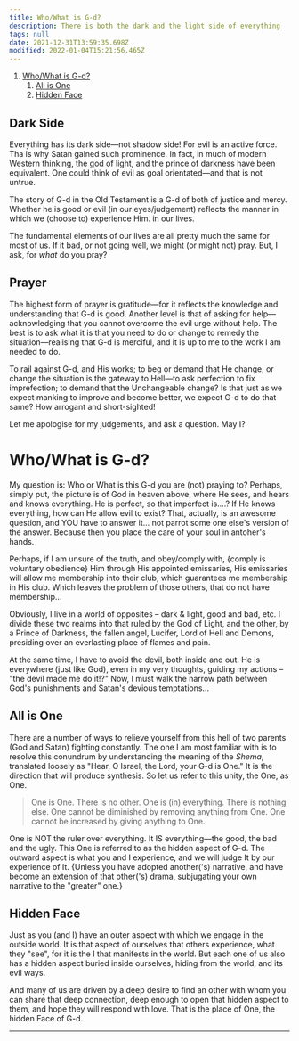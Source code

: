 ```yaml
---
title: Who/What is G-d?
description: There is both the dark and the light side of everything
tags: null
date: 2021-12-31T13:59:35.698Z
modified: 2022-01-04T15:21:56.465Z
---
```


1. [Who/What is G-d?](#whowhat-is-g-d)
   1. [All is One](#all-is-one)
   2. [Hidden Face](#hidden-face)

## Dark Side

Everything has its dark side&mdash;not shadow side! For evil is an active force. Tha is why Satan gained such prominence. In fact, in much of modern Western thinking, the god of light, and the prince of darkness have been equivalent. One could think of evil as goal orientated&mdash;and that is not untrue.

The story of G-d in the Old Testament is a G-d of both of justice and mercy. Whether he is good or evil (in our eyes/judgement) reflects the manner in which we (choose to) experience Him. in our lives.

The fundamental elements of our lives are all pretty much the same for most of us. If it bad, or not going well, we might (or might not) pray. But, I ask, for _what_ do you pray?

## Prayer

The highest form of prayer is gratitude&mdash;for it reflects the knowledge and understanding that G-d is good. Another level is that of asking for help&mdash;acknowledging that you cannot overcome the evil urge without help. The best is to ask what it is that you need to do or change to remedy the situation&mdash;realising that G-d is merciful, and it is up to me to the work I am needed to do.

To rail against G-d, and His works; to beg or demand that He change, or change the situation is the gateway to Hell&mdash;to ask perfection to fix imprefection; to demand that the Unchangeable change? Is that just as we expect manking to improve and become better, we expect G-d to do that same? How arrogant and short-sighted!

Let me apologise for my judgements, and ask a question. May I?

# Who/What is G-d?

My question is: Who or What is this G-d you are (not) praying to? Perhaps, simply put, the picture is of God in heaven above, where He sees, and hears and knows everything. He is perfect, so that imperfect is....? If He knows everything, how can He allow evil to exist? That, actually, is an awesome question, and YOU have to answer it... not parrot some one else's version of the answer. Because then you place the care of your soul in antoher's hands.

Perhaps, if I am unsure of the truth, and obey/comply with, {comply is voluntary obedience} Him through His appointed emissaries, His emissaries will allow me membership into their club, which guarantees me membership in His club. Which leaves the problem of those others, that do not have membership...

Obviously, I live in a world of opposites &ndash; dark & light, good and bad, etc. I divide these two realms into that ruled by the God of Light, and the other, by a Prince of Darkness, the fallen angel, Lucifer, Lord of Hell and Demons, presiding over an everlasting place of flames and pain.

At the same time, I have to avoid the devil, both inside and out. He is everywhere (just like God), even in my very thoughts, guiding my actions &ndash; "the devil made me do it!?" Now, I must walk the narrow path between God's punishments and Satan's devious temptations...

## All is One

There are a number of ways to relieve yourself from this hell of two parents (God and Satan) fighting constantly. The one I am most familiar with is to resolve this conundrum by understanding the meaning of the _Shema_, translated loosely as "Hear, O Israel, the Lord, your G-d is One." It is the direction that will produce synthesis. So let us refer to this unity, the One, as One.

> One is One. There is no other.
> One is (in) everything. There is nothing else.
> One cannot be diminished by removing anything from One.
> One cannot be increased by giving anything to One.

One is NOT the ruler over everything. It IS everything&mdash;the good, the bad and the ugly. This One is referred to as the hidden aspect of G-d. The outward aspect is what you and I experience, and we will judge It by our experience of It. {Unless you have adopted another('s) narrative, and have become an extension of that other('s) drama, subjugating your own narrative to the "greater" one.}

## Hidden Face

Just as you (and I) have an outer aspect with which we engage in the outside world. It is that aspect of ourselves that others experience, what they "see", for it is the I that manifests in the world. But each one of us also has a hidden aspect buried inside ourselves, hiding from the world, and its evil ways.

And many of us are driven by a deep desire to find an other with whom you can share that deep connection, deep enough to open that hidden aspect to them, and hope they will respond with love. That is the place of One, the hidden Face of G-d.

---
